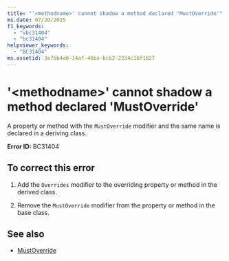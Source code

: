 ```yaml
---
title: "'<methodname>' cannot shadow a method declared 'MustOverride'"
ms.date: 07/20/2015
f1_keywords: 
  - "vbc31404"
  - "bc31404"
helpviewer_keywords: 
  - "BC31404"
ms.assetid: 3e7bb4a0-14af-46ba-bc62-2234c16f1827
---
```

# '\<methodname>' cannot shadow a method declared 'MustOverride'
A property or method with the `MustOverride` modifier and the same name is declared in a deriving class.  
  
 **Error ID:** BC31404  
  
## To correct this error  
  
1. Add the `Overrides` modifier to the overriding property or method in the derived class.  
  
2. Remove the `MustOverride` modifier from the property or method in the base class.  
  
## See also

- [MustOverride](../../visual-basic/language-reference/modifiers/mustoverride.md)

